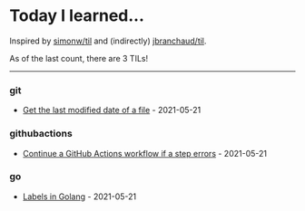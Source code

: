# Today I learned...

Inspired by [simonw/til](https://github.com/simonw/til) and (indirectly) [jbranchaud/til](https://github.com/jbranchaud/til).

As of the last count, there are 3 TILs!

---

### git

* [Get the last modified date of a file](git/git-lastModDate.md) - 2021-05-21

### githubactions

* [Continue a GitHub Actions workflow if a step errors](githubActions/actions-continueOnError.md) - 2021-05-21

### go

* [Labels in Golang](go/go-labels.md) - 2021-05-21
